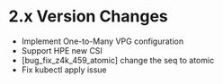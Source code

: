 2.x Version Changes
===================
* Implement One-to-Many VPG configuration
* Support HPE new CSI
* [bug_fix_z4k_459_atomic] change the seq to atomic
* Fix kubectl apply issue

